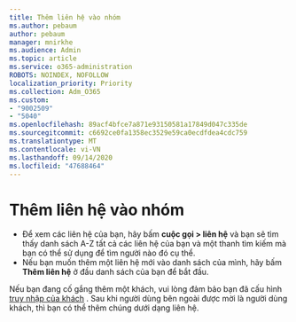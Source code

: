 ```yaml
---
title: Thêm liên hệ vào nhóm
ms.author: pebaum
author: pebaum
manager: mnirkhe
ms.audience: Admin
ms.topic: article
ms.service: o365-administration
ROBOTS: NOINDEX, NOFOLLOW
localization_priority: Priority
ms.collection: Adm_O365
ms.custom:
- "9002509"
- "5040"
ms.openlocfilehash: 89acf4bfce7a871e93150581a17849d047c335de
ms.sourcegitcommit: c6692ce0fa1358ec3529e59ca0ecdfdea4cdc759
ms.translationtype: MT
ms.contentlocale: vi-VN
ms.lasthandoff: 09/14/2020
ms.locfileid: "47688464"
---
```

# <a name="add-contacts-in-teams"></a>Thêm liên hệ vào nhóm

- Để xem các liên hệ của bạn, hãy bấm **cuộc gọi > liên hệ** và bạn sẽ tìm thấy danh sách A-Z tất cả các liên hệ của bạn và một thanh tìm kiếm mà bạn có thể sử dụng để tìm người nào đó cụ thể. 
- Nếu bạn muốn thêm một liên hệ mới vào danh sách của mình, hãy bấm **Thêm liên hệ** ở đầu danh sách của bạn để bắt đầu.

Nếu bạn đang cố gắng thêm một khách, vui lòng đảm bảo bạn đã cấu hình [truy nhập của khách](https://docs.microsoft.com/microsoftteams/set-up-guests) . Sau khi người dùng bên ngoài được mời là người dùng khách, thì bạn có thể thêm chúng dưới dạng liên hệ.
